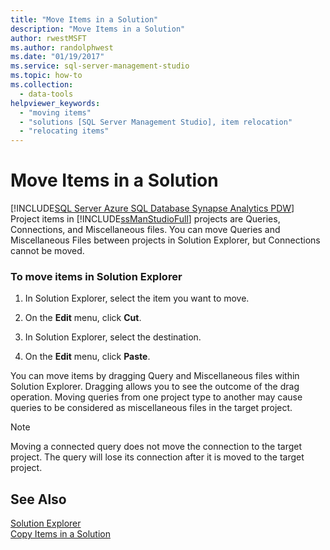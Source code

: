 ```yaml
---
title: "Move Items in a Solution"
description: "Move Items in a Solution"
author: rwestMSFT
ms.author: randolphwest
ms.date: "01/19/2017"
ms.service: sql-server-management-studio
ms.topic: how-to
ms.collection:
  - data-tools
helpviewer_keywords:
  - "moving items"
  - "solutions [SQL Server Management Studio], item relocation"
  - "relocating items"
---
```

# Move Items in a Solution
[!INCLUDE[SQL Server Azure SQL Database Synapse Analytics PDW](../includes/applies-to-version/sql-asdb-asdbmi-asa-pdw.md)]
Project items in [!INCLUDE[ssManStudioFull](../includes/ssmanstudiofull-md.md)] projects are Queries, Connections, and Miscellaneous files. You can move Queries and Miscellaneous Files between projects in Solution Explorer, but Connections cannot be moved.  
  
### To move items in Solution Explorer  
  
1.  In Solution Explorer, select the item you want to move.  
  
2.  On the **Edit** menu, click **Cut**.  
  
3.  In Solution Explorer, select the destination.  
  
4.  On the **Edit** menu, click **Paste**.  
  
You can move items by dragging Query and Miscellaneous files within Solution Explorer. Dragging allows you to see the outcome of the drag operation. Moving queries from one project type to another may cause queries to be considered as miscellaneous files in the target project.  
  
> [!NOTE]  
> Moving a connected query does not move the connection to the target project. The query will lose its connection after it is moved to the target project.  
  
## See Also  
[Solution Explorer](solution-explorer.md)  
[Copy Items in a Solution](copy-items-in-a-solution.md)  
  
